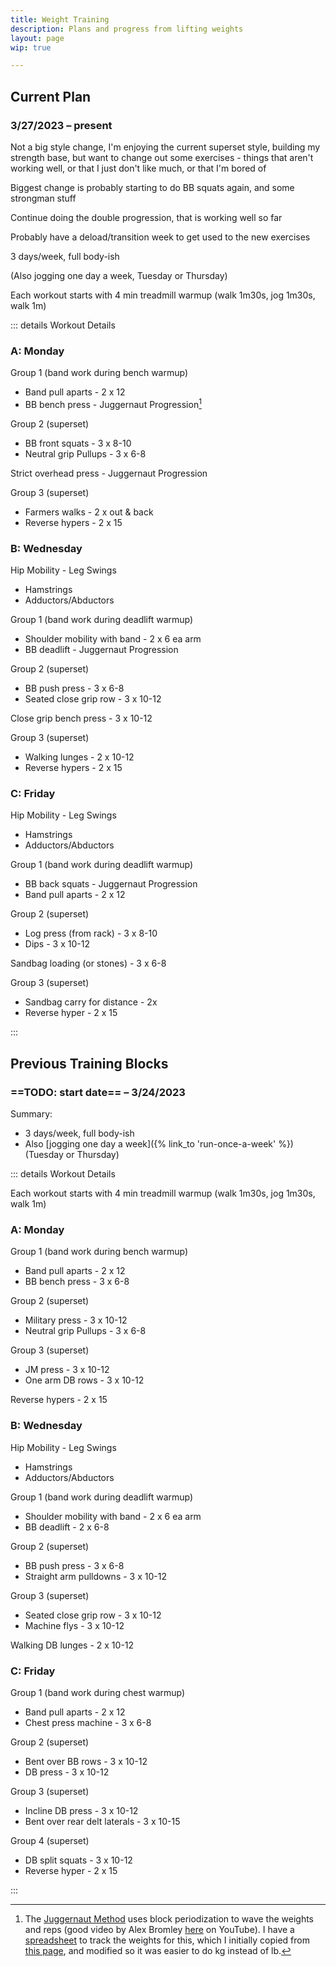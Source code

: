 ```yaml
---
title: Weight Training
description: Plans and progress from lifting weights
layout: page
wip: true

---
```


## Current Plan

### 3/27/2023 &ndash; present

Not a big style change, I'm enjoying the current superset style, building my strength base, but want to change out some exercises - things that aren't working well, or that I just don't like much, or that I'm bored of

Biggest change is probably starting to do BB squats again, and some strongman stuff

Continue doing the double progression, that is working well so far

Probably have a deload/transition week to get used to the new exercises


3 days/week, full body-ish

(Also jogging one day a week, Tuesday or Thursday)

Each workout starts with 4 min treadmill warmup (walk 1m30s, jog 1m30s, walk 1m)

::: details Workout Details

### A: Monday

Group 1 (band work during bench warmup)
* Band pull aparts - 2 x 12
* BB bench press - Juggernaut Progression[^juggernaut]

Group 2 (superset)
* BB front squats - 3 x 8-10
* Neutral grip Pullups - 3 x 6-8

Strict overhead press - Juggernaut Progression

Group 3 (superset)
* Farmers walks - 2 x out & back
* Reverse hypers - 2 x 15


### B: Wednesday

Hip Mobility - Leg Swings
* Hamstrings
* Adductors/Abductors

Group 1 (band work during deadlift warmup)
* Shoulder mobility with band - 2 x 6 ea arm
* BB deadlift - Juggernaut Progression

Group 2 (superset)
* BB push press - 3 x 6-8
* Seated close grip row - 3 x 10-12

Close grip bench press - 3 x 10-12

Group 3 (superset)
* Walking lunges - 2 x 10-12
* Reverse hypers - 2 x 15


### C: Friday

Hip Mobility - Leg Swings
* Hamstrings
* Adductors/Abductors

Group 1 (band work during deadlift warmup)
* BB back squats - Juggernaut Progression
* Band pull aparts - 2 x 12

Group 2 (superset)
* Log press (from rack) - 3 x 8-10
* Dips - 3 x 10-12

Sandbag loading (or stones) - 3 x 6-8

Group 3 (superset)
* Sandbag carry for distance - 2x
* Reverse hyper - 2 x 15

:::


## Previous Training Blocks

### ==TODO: start date== &ndash; 3/24/2023

Summary:
- 3 days/week, full body-ish
- Also [jogging one day a week]({% link_to 'run-once-a-week' %}) (Tuesday or Thursday)

::: details Workout Details

Each workout starts with 4 min treadmill warmup (walk 1m30s, jog 1m30s, walk 1m)

### A: Monday

Group 1 (band work during bench warmup)
* Band pull aparts - 2 x 12
* BB bench press - 3 x 6-8

Group 2 (superset)
* Military press - 3 x 10-12
* Neutral grip Pullups - 3 x 6-8

Group 3 (superset)
* JM press - 3 x 10-12
* One arm DB rows - 3 x 10-12

Reverse hypers - 2 x 15

### B: Wednesday

Hip Mobility - Leg Swings
* Hamstrings
* Adductors/Abductors

Group 1 (band work during deadlift warmup)
* Shoulder mobility with band - 2 x 6 ea arm
* BB deadlift - 2 x 6-8

Group 2 (superset)
* BB push press - 3 x 6-8
* Straight arm pulldowns - 3 x 10-12

Group 3 (superset)
* Seated close grip row - 3 x 10-12
* Machine flys - 3 x 10-12

Walking DB lunges - 2 x 10-12

### C: Friday

Group 1 (band work during chest warmup)
* Band pull aparts - 2 x 12
* Chest press machine - 3 x 6-8

Group 2 (superset)
* Bent over BB rows - 3 x 10-12
* DB press - 3 x 10-12

Group 3 (superset)
* Incline DB press - 3 x 10-12
* Bent over rear delt laterals - 3 x 10-15

Group 4 (superset)
* DB split squats - 3 x 10-12
* Reverse hyper - 2 x 15

:::


[^juggernaut]: The [Juggernaut Method](https://www.jtsstrength.com/product/the-juggernaut-method-2-0/) uses block periodization to wave the weights and reps (good video by Alex Bromley [here](https://www.youtube.com/watch?v=S4zciARr6VE) on YouTube). I have a [spreadsheet](https://docs.google.com/spreadsheets/d/1PNb4qpkdaOsrGKtGahjG_ZePQ3rMH7mehV146f2vp4M/edit#gid=442268171) to track the weights for this, which I initially copied from [this page](https://liftvault.com/programs/strength/juggernaut-method-base-template-spreadsheet/), and modified so it was easier to do kg instead of lb.
